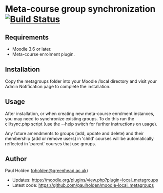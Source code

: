 # Meta-course group synchronization [![Build Status](https://travis-ci.org/paulholden/moodle-local_metagroups.svg?branch=master)](https://travis-ci.org/paulholden/moodle-local_metagroups)

## Requirements

- Moodle 3.6 or later.
- Meta-course enrolment plugin.

## Installation

Copy the metagroups folder into your Moodle /local directory and visit your Admin Notification page to complete the installation.

## Usage

After installation, or when creating new meta-course enrolment instances, you may need to synchronize existing groups. To do this
run the cli/sync.php script (use the --help switch for further instructions on usage).

Any future amendments to groups (add, update and delete) and their membership (add or remove users) in 'child' courses will be automatically
reflected in 'parent' courses that use groups.

## Author

Paul Holden (pholden@greenhead.ac.uk)

- Updates: https://moodle.org/plugins/view.php?plugin=local_metagroups
- Latest code: https://github.com/paulholden/moodle-local_metagroups
